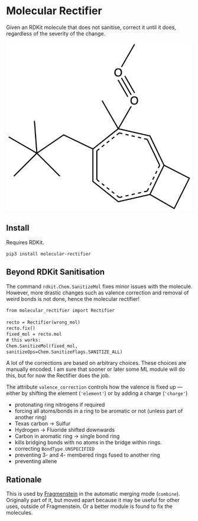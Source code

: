 # Molecular Rectifier
Given an RDKit molecule that does not sanitise, correct it until it does, regardless of the severity of the change.

![horror](horror.png)

## Install

Requires RDKit.

    pip3 install molecular-rectifier

## Beyond RDKit Sanitisation

The command `rdkit.Chem.SanitizeMol` fixes minor issues with the molecule.
However, more drastic changes such as valence correction and removal of weird bonds is not done,
hence the molecular rectifier!

    from molecular_rectifier import Rectifier
    
    recto = Rectifier(wrong_mol)
    recto.fix()
    fixed_mol = recto.mol
    # this works:
    Chem.SanitizeMol(fixed_mol, sanitizeOps=Chem.SanitizeFlags.SANITIZE_ALL)

A lot of the corrections are based on arbitrary choices. These choices are manually encoded.
I am sure that sooner or later some ML module will do this, but for now the Rectifier does the job.

The attribute `valence_correction` controls how the valence is fixed up
—either by shifting the element (`'element'`) or by adding a charge (`'charge'`)

* protonating ring nitrogens if required
* forcing all atoms/bonds in a ring to be aromatic or not (unless part of another ring)
* Texas carbon -> Sulfur
* Hydrogen -> Fluoride shifted downwards
* Carbon in aromatic ring -> single bond ring
* kills bridging bonds with no atoms in the bridge within rings.
* correcting `BondType.UNSPECIFIED`
* preventing 3- and 4- membered rings fused to another ring
* preventing allene

## Rationale

This is used by [Fragmenstein](https://github.com/matteoferla/Fragmenstein) in the automatic merging mode (`combine`).
Originally part of it, but moved apart because it may be useful for other uses, outside of Fragmenstein.
Or a better module is found to fix the molecules.